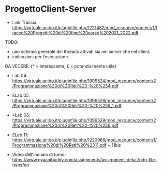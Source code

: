 # ProgettoClient-Server

- Link Traccia: https://virtuale.unibo.it/pluginfile.php/1221482/mod_resource/content/1/tracce%20Progetti%20di%20fine%20corso%202021_2022.pdf

TODO:
- uno schema generale dei threads attivati sia nei server che nel client.
- indicazioni per l'esecuzione.

DA VEDERE: (* = interessante, £ = potenzialmente utile)
- Lab 04: https://virtuale.unibo.it/pluginfile.php/1099524/mod_resource/content/2/Programmazione%20di%20Reti%20-%20%234.pdf
- £Lab 05: https://virtuale.unibo.it/pluginfile.php/1099526/mod_resource/content/2/Programmazione%20di%20Reti%20-%20%235_1.pdf
- *Lab 06: https://virtuale.unibo.it/pluginfile.php/1099529/mod_resource/content/2/Programmazione%20di%20Reti%20-%20%236.pdf
- £Lab 11: https://virtuale.unibo.it/pluginfile.php/1220968/mod_resource/content/1/Programmazione%20di%20Reti%20%2311.pdf
			+ 11bis

- Video dell'indiano di turno: https://www.gyaanibuddy.com/assignments/assignment-detail/udp-file-transfer/